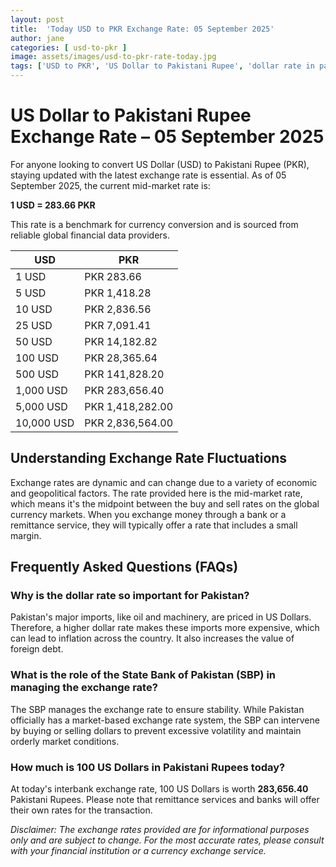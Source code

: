 ```yaml
---
layout: post
title:  'Today USD to PKR Exchange Rate: 05 September 2025'
author: jane
categories: [ usd-to-pkr ]
image: assets/images/usd-to-pkr-rate-today.jpg
tags: ['USD to PKR', 'US Dollar to Pakistani Rupee', 'dollar rate in pakistan', 'today dollar rate open market', 'usa to pakistan dollar rate']
---
```


# US Dollar to Pakistani Rupee Exchange Rate – 05 September 2025

For anyone looking to convert US Dollar (USD) to Pakistani Rupee (PKR), staying updated with the latest exchange rate is essential. As of 05 September 2025, the current mid-market rate is:

**1 USD = 283.66 PKR**

This rate is a benchmark for currency conversion and is sourced from reliable global financial data providers.

| USD | PKR |
| --- | --- |
| 1 USD | PKR 283.66 |
| 5 USD | PKR 1,418.28 |
| 10 USD | PKR 2,836.56 |
| 25 USD | PKR 7,091.41 |
| 50 USD | PKR 14,182.82 |
| 100 USD | PKR 28,365.64 |
| 500 USD | PKR 141,828.20 |
| 1,000 USD | PKR 283,656.40 |
| 5,000 USD | PKR 1,418,282.00 |
| 10,000 USD | PKR 2,836,564.00 |


## Understanding Exchange Rate Fluctuations

Exchange rates are dynamic and can change due to a variety of economic and geopolitical factors. The rate provided here is the mid-market rate, which means it's the midpoint between the buy and sell rates on the global currency markets. When you exchange money through a bank or a remittance service, they will typically offer a rate that includes a small margin.

## Frequently Asked Questions (FAQs)

### Why is the dollar rate so important for Pakistan?

Pakistan's major imports, like oil and machinery, are priced in US Dollars. Therefore, a higher dollar rate makes these imports more expensive, which can lead to inflation across the country. It also increases the value of foreign debt.

### What is the role of the State Bank of Pakistan (SBP) in managing the exchange rate?

The SBP manages the exchange rate to ensure stability. While Pakistan officially has a market-based exchange rate system, the SBP can intervene by buying or selling dollars to prevent excessive volatility and maintain orderly market conditions.

### How much is 100 US Dollars in Pakistani Rupees today?

At today's interbank exchange rate, 100 US Dollars is worth **283,656.40** Pakistani Rupees. Please note that remittance services and banks will offer their own rates for the transaction.



*Disclaimer: The exchange rates provided are for informational purposes only and are subject to change. For the most accurate rates, please consult with your financial institution or a currency exchange service.*
